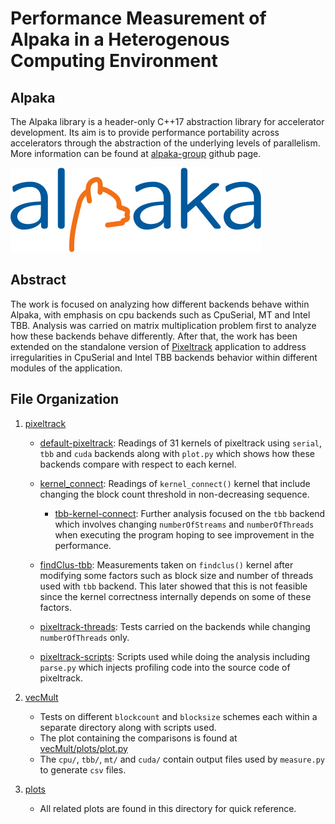 # Performance Measurement of Alpaka in a Heterogenous Computing Environment



## Alpaka
The Alpaka library is a header-only C++17 abstraction library for accelerator development.
Its aim is to provide performance portability across accelerators through the abstraction of the underlying levels of parallelism. More information can be found at [alpaka-group](https://github.com/alpaka-group/alpaka) github page.

![alpaka](https://github.com/alpaka-group/alpaka/blob/develop/docs/logo/alpaka_401x135.png)

## Abstract
The work is focused on analyzing how different backends behave within Alpaka, with emphasis on cpu backends such as CpuSerial, MT and Intel TBB. Analysis was carried on matrix multiplication problem first to analyze how these backends behave differently. After that, the work has been extended on the standalone version of [Pixeltrack](https://github.com/cms-patatrack/pixeltrack-standalone) application to address irregularities in CpuSerial and Intel TBB backends behavior within different modules of the application.

## File Organization

1. [pixeltrack](pixeltrack)
	- [default-pixeltrack](pixeltrack/default-pixeltrack): Readings of 31 kernels of pixeltrack using `serial`, `tbb` and `cuda` backends along with `plot.py` which shows how these backends compare with respect to each kernel.
    - [kernel_connect](pixeltrack/kernel_connect): Readings of `kernel_connect()` kernel that include changing the block count threshold in non-decreasing sequence.
    	- [tbb-kernel-connect](pixeltrack/kernel_connect/tbb-kernel-connect): Further analysis focused on the `tbb` backend which involves changing `numberOfStreams` and `numberOfThreads` when executing the program hoping to see improvement in the performance.
   
    - [findClus-tbb](pixeltrack/findClus-tbb): Measurements taken on `findclus()` kernel after modifying some factors such as block size and number of threads used with `tbb` backend. This later showed that this is not feasible since the kernel correctness internally depends on some of these factors.
    
    - [pixeltrack-threads](pixeltrack/threads-pixeltrack): Tests carried on the backends while changing `numberOfThreads` only.
    
    - [pixeltrack-scripts](pixeltrack/pixeltrack-scripts): Scripts used while doing the analysis including `parse.py` which injects profiling code into the source code of pixeltrack.
  

2. [vecMult](vecMult)
	- Tests on different `blockcount` and `blocksize` schemes each within a separate directory along with scripts used.
    - The plot containing the comparisons is found at [vecMult/plots/plot.py](vecMult/plots/plot.py)
    - The `cpu/`, `tbb/`, `mt/` and `cuda/` contain output files used by `measure.py` to generate `csv` files.
      
    
3. [plots](plots)
	- All related plots are found in this directory for quick reference.
